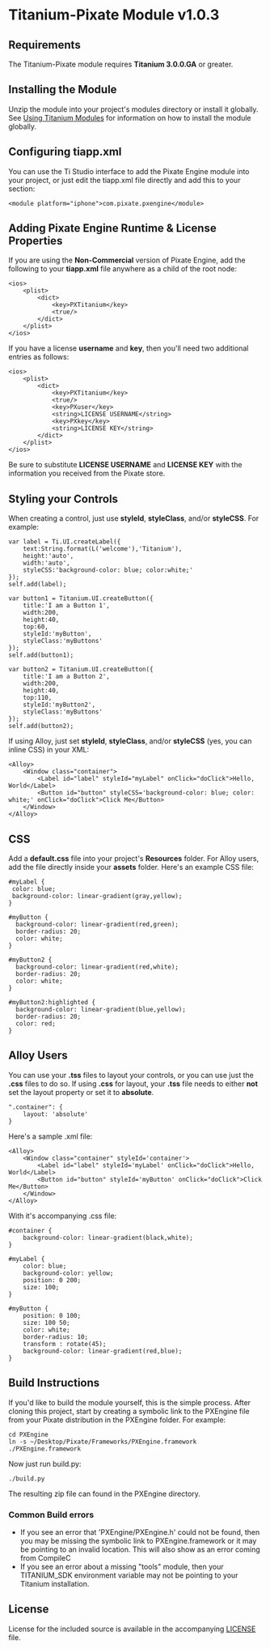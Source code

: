 # Titanium-Pixate Module v1.0.3

## Requirements

The Titanium-Pixate module requires **Titanium 3.0.0.GA** or greater.

## Installing the Module

Unzip the module into your project's modules directory or install it globally. See [Using Titanium Modules](https://wiki.appcelerator.org/display/tis/Using+Titanium+Modules) for information on how to install the module globally.

## Configuring **tiapp.xml**

You can use the Ti Studio interface to add the Pixate Engine module into your project, or just edit the tiapp.xml file directly and add this to your <modules> section:

	<module platform="iphone">com.pixate.pxengine</module>

## Adding Pixate Engine Runtime & License Properties

If you are using the **Non-Commercial** version of Pixate Engine, add the following to your **tiapp.xml** file anywhere as a child of the root node:

	<ios>
	    <plist>
	        <dict>
	    		<key>PXTitanium</key>
	    		<true/>
	        </dict>
	    </plist>
	</ios>

If you have a license **username** and **key**, then you'll need two additional entries as follows:

	<ios>
	    <plist>
	        <dict>
        		<key>PXTitanium</key>
        		<true/>
	            <key>PXuser</key>
	            <string>LICENSE USERNAME</string>
	            <key>PXkey</key>
	            <string>LICENSE KEY</string>
	        </dict>
	    </plist>
	</ios>

Be sure to substitute **LICENSE USERNAME** and **LICENSE KEY** with the information you received from the Pixate store.

## Styling your Controls

When creating a control, just use **styleId**, **styleClass**, and/or **styleCSS**. For example:


	var label = Ti.UI.createLabel({
		text:String.format(L('welcome'),'Titanium'),
		height:'auto',
		width:'auto',
		styleCSS:'background-color: blue; color:white;'
	});
	self.add(label);

	var button1 = Titanium.UI.createButton({
		title:'I am a Button 1',
		width:200,
		height:40,
		top:60,
		styleId:'myButton',
		styleClass:'myButtons'
	});
	self.add(button1);

	var button2 = Titanium.UI.createButton({
		title:'I am a Button 2',
		width:200,
		height:40,
		top:110,
		styleId:'myButton2',
		styleClass:'myButtons'
	});
	self.add(button2);


If using Alloy, just set **styleId**, **styleClass**, and/or **styleCSS** (yes, you can inline CSS) in your XML:

	<Alloy>
		<Window class="container">
			<Label id="label" styleId="myLabel" onClick="doClick">Hello, World</Label>
			<Button id="button" styleCSS='background-color: blue; color: white;' onClick="doClick">Click Me</Button>
		</Window>
	</Alloy>

## CSS

Add a **default.css** file into your project's **Resources** folder. For Alloy users, add the file directly inside your **assets** folder. Here's an example CSS file:

	#myLabel {
	 color: blue;
	 background-color: linear-gradient(gray,yellow);
	}

	#myButton {
	  background-color: linear-gradient(red,green);
	  border-radius: 20;
	  color: white;
	}

	#myButton2 {
	  background-color: linear-gradient(red,white);
	  border-radius: 20;
	  color: white;
	}

	#myButton2:highlighted {
	  background-color: linear-gradient(blue,yellow);
	  border-radius: 20;
	  color: red;
	}

## Alloy Users

You can use your **.tss** files to layout your controls, or you can use just the **.css** files to do so. If using **.css** for layout, your **.tss** file needs to either **not** set the layout property or set it to **absolute**.

	".container": {
		layout: 'absolute'
	}

Here's a sample .xml file:

	<Alloy>
		<Window class="container" styleId='container'>
			<Label id="label" styleId='myLabel' onClick="doClick">Hello, World</Label>
			<Button id="button" styleId='myButton' onClick="doClick">Click Me</Button>
		</Window>
	</Alloy>

With it's accompanying .css file:

	#container {
		background-color: linear-gradient(black,white);
	}

	#myLabel {
	    color: blue;
	    background-color: yellow;
	  	position: 0 200;
	    size: 100;
	}

	#myButton {
		position: 0 100;
		size: 100 50;
		color: white;
		border-radius: 10;
		transform : rotate(45);
		background-color: linear-gradient(red,blue);
	}


## Build Instructions

If you'd like to build the module yourself, this is the simple process. After cloning this project, start by creating a symbolic link to the PXEngine file from your Pixate distribution in the PXEngine folder. For example:

    cd PXEngine
	ln -s ~/Desktop/Pixate/Frameworks/PXEngine.framework ./PXEngine.framework

Now just run build.py:

	./build.py

The resulting zip file can found in the PXEngine directory.

### Common Build errors

* If you see an error that 'PXEngine/PXEngine.h' could not be found, then you may be missing the symbolic link to PXEngine.framework or it may be pointing to an invalid location. This will also show as an error coming from CompileC
* If you see an error about a missing "tools" module, then your TITANIUM_SDK environment variable may not be pointing to your Titanium installation.

## License

License for the included source is available in the accompanying [LICENSE](https://github.com/Pixate/Titanium-Pixate/blob/master/PXEngine/LICENSE) file.

